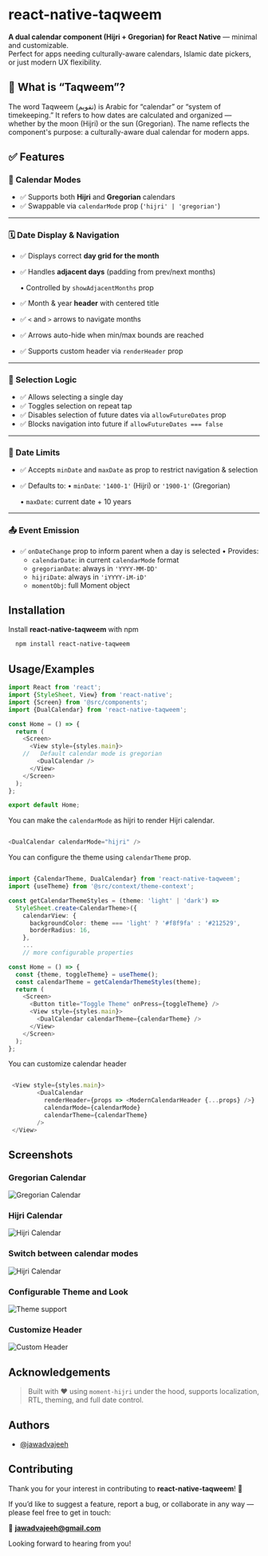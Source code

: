 # react-native-taqweem

**A dual calendar component (Hijri + Gregorian) for React Native** — minimal and customizable.  
Perfect for apps needing culturally-aware calendars, Islamic date pickers, or just modern UX flexibility.

## 🕌 What is “Taqweem”?
The word Taqweem (تقويم) is Arabic for “calendar” or “system of timekeeping.”
It refers to how dates are calculated and organized — whether by the moon (Hijri) or the sun (Gregorian).
The name reflects the component's purpose: a culturally-aware dual calendar for modern apps.

## ✅ **Features**

### 📆 Calendar Modes

- ✅ Supports both **Hijri** and **Gregorian** calendars
- ✅ Swappable via `calendarMode` prop (`'hijri' | 'gregorian'`)

---

### 🗓 Date Display & Navigation

- ✅ Displays correct **day grid for the month**
- ✅ Handles **adjacent days** (padding from prev/next months)
    
    • Controlled by `showAdjacentMonths` prop
    
- ✅ Month & year **header** with centered title
- ✅ `<` and `>` arrows to navigate months
- ✅ Arrows auto-hide when min/max bounds are reached
- ✅ Supports custom header via `renderHeader` prop

---

### 📍 Selection Logic

- ✅ Allows selecting a single day
- ✅ Toggles selection on repeat tap
- ✅ Disables selection of future dates via `allowFutureDates` prop
- ✅ Blocks navigation into future if `allowFutureDates === false`

---

### 🔢 Date Limits

- ✅ Accepts `minDate` and `maxDate` as prop to restrict navigation & selection
- ✅ Defaults to:
• `minDate`: `'1400-1'` (Hijri) or `'1900-1'` (Gregorian)
    
    • `maxDate`: current date + 10 years
    

---

### 📤 Event Emission

- ✅ `onDateChange` prop to inform parent when a day is selected
• Provides:
    - `calendarDate`: in current `calendarMode` format
    - `gregorianDate`: always in `'YYYY-MM-DD'`
    - `hijriDate`: always in `'iYYYY-iM-iD'`
    - `momentObj`: full Moment object


## Installation

Install **react-native-taqweem** with npm

```bash
  npm install react-native-taqweem
```
    
## Usage/Examples

```typescript
import React from 'react';
import {StyleSheet, View} from 'react-native';
import {Screen} from '@src/components';
import {DualCalendar} from 'react-native-taqweem';

const Home = () => {
  return (
    <Screen>
      <View style={styles.main}>
    //   Default calendar mode is gregorian
        <DualCalendar />
      </View>
    </Screen>
  );
};

export default Home;
```

You can make the `calendarMode` as hijri to render Hijri calendar. 

```typescript

<DualCalendar calendarMode="hijri" />


```

You can configure the theme using `calendarTheme` prop.

```typescript

import {CalendarTheme, DualCalendar} from 'react-native-taqweem';
import {useTheme} from '@src/context/theme-context';

const getCalendarThemeStyles = (theme: 'light' | 'dark') =>
  StyleSheet.create<CalendarTheme>({
    calendarView: {
      backgroundColor: theme === 'light' ? '#f8f9fa' : '#212529',
      borderRadius: 16,
    },
	...
	// more configurable properties

const Home = () => {
  const {theme, toggleTheme} = useTheme();
  const calendarTheme = getCalendarThemeStyles(theme);
  return (
    <Screen>
      <Button title="Toggle Theme" onPress={toggleTheme} />
      <View style={styles.main}>
        <DualCalendar calendarTheme={calendarTheme} />
      </View>
    </Screen>
  );
};

```

You can customize calendar header

```typescript

 <View style={styles.main}>
        <DualCalendar
          renderHeader={props => <ModernCalendarHeader {...props} />}
          calendarMode={calendarMode}
          calendarTheme={calendarTheme}
        />
 </View>

```


## Screenshots

### Gregorian Calendar

![Gregorian Calendar](./assets/calendar_mode_gregorian.png)

### Hijri Calendar

![Hijri Calendar](./assets/calendar_mode_hijri.png)

### Switch between calendar modes

![Hijri Calendar](./assets/toggle-calendar-mode.gif)

### Configurable Theme and Look

![Theme support](./assets/calendar-theme.gif)

### Customize Header

![Custom Header](./assets/custom-header.jpg)

## Acknowledgements

> Built with ❤️ using `moment-hijri` under the hood, supports localization, RTL, theming, and full date control.


## Authors

- [@jawadvajeeh](https://www.github.com/jawadvajeeh)


## Contributing


Thank you for your interest in contributing to **react-native-taqweem**! 🙌

If you’d like to suggest a feature, report a bug, or collaborate in any way —  
please feel free to get in touch:

📩 **jawadvajeeh@gmail.com**

Looking forward to hearing from you!


